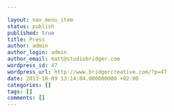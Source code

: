 ```yaml
---

layout: nav_menu_item
status: publish
published: true
title: Press
author: admin
author_login: admin
author_email: matt@studiobridger.com
wordpress_id: 47
wordpress_url: http://www.bridgercreative.com/?p=47
date: 2013-10-09 13:14:04.000000000 +02:00
categories: []
tags: []
comments: []
---
```

